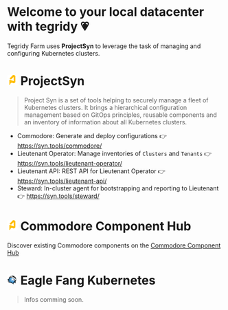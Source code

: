 # Welcome to your local datacenter with tegridy 💗

Tegridy Farm uses **ProjectSyn** to leverage the task of managing and configuring Kubernetes clusters.

# ![ProjectSyn Logo](/assets/syn_24px.png) ProjectSyn

> Project Syn is a set of tools helping to securely manage a fleet of Kubernetes clusters.
> It brings a hierarchical configuration management based on GitOps principles, reusable components and an inventory of information about all Kubernetes clusters.

* Commodore: Generate and deploy configurations 👉 https://syn.tools/commodore/
* Lieutenant Operator: Manage inventories of `Clusters` and `Tenants` 👉 https://syn.tools/lieutenant-operator/
* Lieutenant API: REST API for Lieutenant Operator 👉 https://syn.tools/lieutenant-api/
* Steward: In-cluster agent for bootstrapping and reporting to Lieutenant 👉 https://syn.tools/steward/

# ![ProjectSyn Logo](/assets/syn_24px.png) Commodore Component Hub

Discover existing Commodore components on the [Commodore Component Hub](https://hub.syn.tools/)

# ![EFK Logo](/assets/efk_24px.png) Eagle Fang Kubernetes

> Infos comming soon.
